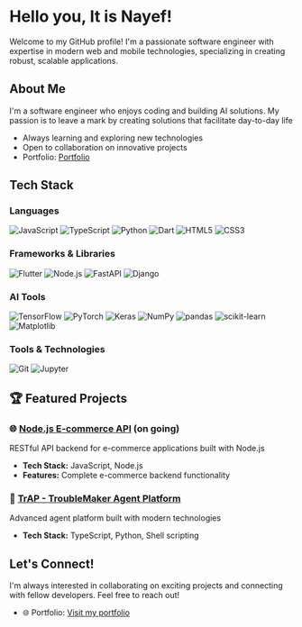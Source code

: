 # Hello you, It is Nayef!

Welcome to my GitHub profile! I'm a passionate software engineer with expertise in modern web and mobile technologies, specializing in creating robust, scalable applications.

## About Me

I'm a software engineer who enjoys coding and building AI solutions. My passion is to leave a mark by creating solutions that facilitate day-to-day life



- Always learning and exploring new technologies
- Open to collaboration on innovative projects
- Portfolio: [Portfolio](https://naif-asswiel.dev)

## Tech Stack

### Languages
![JavaScript](https://img.shields.io/badge/-JavaScript-F7DF1E?style=flat-square&logo=javascript&logoColor=black)
![TypeScript](https://img.shields.io/badge/-TypeScript-3178C6?style=flat-square&logo=typescript&logoColor=white)
![Python](https://img.shields.io/badge/-Python-3776AB?style=flat-square&logo=python&logoColor=white)
![Dart](https://img.shields.io/badge/-Dart-0175C2?style=flat-square&logo=dart&logoColor=white)
![HTML5](https://img.shields.io/badge/-HTML5-E34F26?style=flat-square&logo=html5&logoColor=white)
![CSS3](https://img.shields.io/badge/-CSS3-1572B6?style=flat-square&logo=css3&logoColor=white)

### Frameworks & Libraries
![Flutter](https://img.shields.io/badge/-Flutter-02569B?style=flat-square&logo=flutter&logoColor=white)
![Node.js](https://img.shields.io/badge/-Node.js-339933?style=flat-square&logo=node.js&logoColor=white)
![FastAPI](https://img.shields.io/badge/-FastAPI-009688?style=flat-square&logo=fastapi&logoColor=white)
![Django](https://img.shields.io/badge/-Django-092E20?style=flat-square&logo=django&logoColor=white)

### AI Tools
![TensorFlow](https://img.shields.io/badge/-TensorFlow-FF6F00?style=flat-square&logo=tensorflow&logoColor=white)
![PyTorch](https://img.shields.io/badge/-PyTorch-EE4C2C?style=flat-square&logo=pytorch&logoColor=white)
![Keras](https://img.shields.io/badge/-Keras-D00000?style=flat-square&logo=keras&logoColor=white)
![NumPy](https://img.shields.io/badge/-NumPy-013243?style=flat-square&logo=numpy&logoColor=white)
![pandas](https://img.shields.io/badge/-pandas-150458?style=flat-square&logo=pandas&logoColor=white)
![scikit-learn](https://img.shields.io/badge/-scikit--learn-F7931E?style=flat-square&logo=scikit-learn&logoColor=white)
![Matplotlib](https://img.shields.io/badge/-Matplotlib-11557c?style=flat-square&logo=plotly&logoColor=white)

### Tools & Technologies
![Git](https://img.shields.io/badge/-Git-F05032?style=flat-square&logo=git&logoColor=white)
![Jupyter](https://img.shields.io/badge/-Jupyter-F37626?style=flat-square&logo=jupyter&logoColor=white)

## 🏆 Featured Projects

### 🌐 [Node.js E-commerce API](https://github.com/NASSWIEL/nodejs-ecommerce-api) (on going)
RESTful API backend for e-commerce applications built with Node.js
- **Tech Stack:** JavaScript, Node.js
- **Features:** Complete e-commerce backend functionality


### 🎯 [TrAP - TroubleMaker Agent Platform](https://github.com/NASSWIEL/TrAP--TroubleMaker-Agent-Platform)
Advanced agent platform built with modern technologies
- **Tech Stack:** TypeScript, Python, Shell scripting

## Let's Connect!

I'm always interested in collaborating on exciting projects and connecting with fellow developers. Feel free to reach out!

- 🌐 Portfolio: [Visit my portfolio](https://my-portofolio-one-self.vercel.app)

